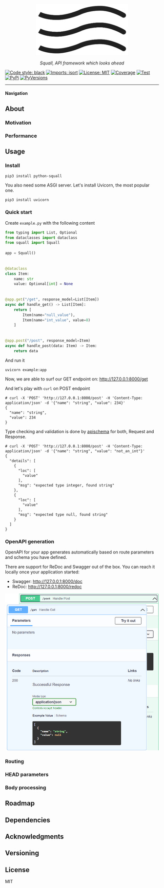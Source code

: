 <p align="center">
    <a href="https://github.com/mtag-dev/squall/">
        <img src="docs/assets/squall-logo.png" alt="Squall" width="300"/>
    </a>
</p>
<p align="center">
    <em>Squall, API framework which looks ahead</em>
</p>

[![Code style: black](https://img.shields.io/badge/code%20style-black-000000.svg)](https://github.com/psf/black)
[![Imports: isort](https://img.shields.io/badge/%20imports-isort-%231674b1?style=flat&labelColor=ef8336)](https://pycqa.github.io/isort/)
[![License: MIT](https://img.shields.io/badge/License-MIT-yellow.svg)](https://opensource.org/licenses/MIT)
[![Coverage](https://img.shields.io/codecov/c/github/mtag-dev/squall?color=%2334D058)](https://pypi.org/project/python-squall/)
[![Test](https://github.com/mtag-dev/squall/workflows/Test/badge.svg?event=push&branch=master)](https://github.com/mtag-dev/squall/actions/workflows/test.yml)
[![PyPi](https://img.shields.io/pypi/v/python-squall?color=%2334D058&label=pypi%20package)](https://pypi.org/project/python-squall/)
[![PyVersions](https://img.shields.io/pypi/pyversions/python-squall.svg?color=%2334D058)](https://pypi.org/project/python-squall/)

--- 
#### Navigation



## About
### Motivation


### Performance


## Usage
### Install

```shell
pip3 install python-squall
```

You also need some ASGI server. Let's install Uvicorn, the most popular one.

```shell
pip3 install uvicorn
```

### Quick start

Create `example.py` with the following content

```Python
from typing import List, Optional
from dataclasses import dataclass
from squall import Squall

app = Squall()


@dataclass
class Item:
    name: str
    value: Optional[int] = None


@app.get("/get", response_model=List[Item])
async def handle_get() -> List[Item]:
    return [
        Item(name="null_value"),
        Item(name="int_value", value=8)
    ]


@app.post("/post", response_model=Item)
async def handle_post(data: Item) -> Item:
    return data
```

And run it

```shell
uvicorn example:app
```

Now, we are able to surf our GET endpoint on: http://127.0.0.1:8000/get

And let's play with `curl` on POST endpoint

```shell
# curl -X 'POST' 'http://127.0.0.1:8000/post' -H 'Content-Type: application/json' -d '{"name": "string", "value": 234}'
{
  "name": "string",
  "value": 234
}
```

Type checking and validation is done by [apischema](https://wyfo.github.io/apischema/) for both, Request and Response.


```shell
# curl -X 'POST' 'http://127.0.0.1:8000/post' -H 'Content-Type: application/json' -d '{"name": "string", "value": "not_an_int"}'
{
  "details": [
    {
      "loc": [
        "value"
      ],
      "msg": "expected type integer, found string"
    },
    {
      "loc": [
        "value"
      ],
      "msg": "expected type null, found string"
    }
  ]
}
```


### OpenAPI generation

OpenAPI for your app generates automatically based on route parameters and schema you have defined.

There are support for ReDoc and Swagger out of the box. You can reach it locally once your application started:

- Swagger: http://127.0.0.1:8000/doc
- ReDoc: http://127.0.0.1:8000/redoc

![Example Get](docs/assets/openapi-example.png)


### Routing



### HEAD parameters


### Body processing


## Roadmap

## Dependencies

## Acknowledgments

## Versioning

## License

MIT
